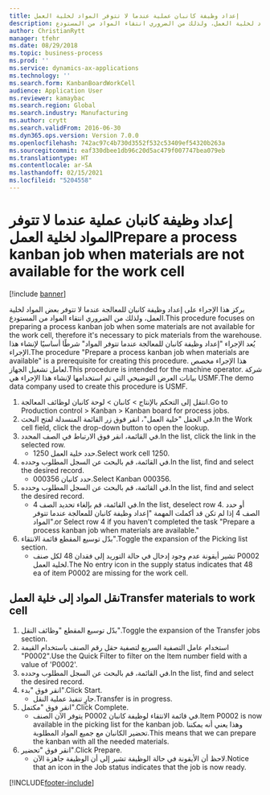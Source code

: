 ```yaml
---
title: إعداد وظيفة كانبان عملية عندما لا تتوفر المواد لخلية العمل
description: يركز هذا الإجراء على إعداد وظيفة كانبان للمعالجة عندما لا تتوفر بعض المواد لخلية العمل، ولذلك من الضروري انتقاء المواد من المستودع.
author: ChristianRytt
manager: tfehr
ms.date: 08/29/2018
ms.topic: business-process
ms.prod: ''
ms.service: dynamics-ax-applications
ms.technology: ''
ms.search.form: KanbanBoardWorkCell
audience: Application User
ms.reviewer: kamaybac
ms.search.region: Global
ms.search.industry: Manufacturing
ms.author: crytt
ms.search.validFrom: 2016-06-30
ms.dyn365.ops.version: Version 7.0.0
ms.openlocfilehash: 742ac97c4b730d3552f532c53409ef54320b263a
ms.sourcegitcommit: eaf330dbee1db96c20d5ac479f007747bea079eb
ms.translationtype: HT
ms.contentlocale: ar-SA
ms.lasthandoff: 02/15/2021
ms.locfileid: "5204558"
---
```

# <a name="prepare-a-process-kanban-job-when-materials-are-not-available-for-the-work-cell"></a><span data-ttu-id="86288-103">إعداد وظيفة كانبان عملية عندما لا تتوفر المواد لخلية العمل</span><span class="sxs-lookup"><span data-stu-id="86288-103">Prepare a process kanban job when materials are not available for the work cell</span></span>

[!include [banner](../../includes/banner.md)]

<span data-ttu-id="86288-104">يركز هذا الإجراء على إعداد وظيفة كانبان للمعالجة عندما لا تتوفر بعض المواد لخلية العمل، ولذلك من الضروري انتقاء المواد من المستودع.</span><span class="sxs-lookup"><span data-stu-id="86288-104">This procedure focuses on preparing a process kanban job when some materials are not available for the work cell, therefore it's necessary to pick materials from the warehouse.</span></span> <span data-ttu-id="86288-105">يُعد الإجراء "إعداد وظيفة كانبان للمعالجة عندما تتوفر المواد‬" شرطًا أساسيًا لإنشاء هذا الإجراء.</span><span class="sxs-lookup"><span data-stu-id="86288-105">The procedure "Prepare a process kanban job when materials are available" is a prerequisite for creating this procedure.</span></span> <span data-ttu-id="86288-106">هذا الإجراء مخصص لعامل تشغيل الجهاز.</span><span class="sxs-lookup"><span data-stu-id="86288-106">This procedure is intended for the machine operator.</span></span> <span data-ttu-id="86288-107">شركة بيانات العرض التوضيحي التي تم استخدامها لإنشاء هذا الإجراء هي USMF.</span><span class="sxs-lookup"><span data-stu-id="86288-107">The demo data company used to create this procedure is USMF.</span></span>

1. <span data-ttu-id="86288-108">انتقل إلى التحكم بالإنتاج‬ > كانبان > لوحة كانبان لوظائف المعالجة‬.</span><span class="sxs-lookup"><span data-stu-id="86288-108">Go to Production control > Kanban > Kanban board for process jobs.</span></span>
2. <span data-ttu-id="86288-109">في الحقل "خلية العمل"، انقر فوق زر القائمة المنسدلة لفتح البحث.</span><span class="sxs-lookup"><span data-stu-id="86288-109">In the Work cell field, click the drop-down button to open the lookup.</span></span>
3. <span data-ttu-id="86288-110">في القائمة، انقر فوق الارتباط في الصف المحدد.</span><span class="sxs-lookup"><span data-stu-id="86288-110">In the list, click the link in the selected row.</span></span>
    * <span data-ttu-id="86288-111">حدد خلية العمل 1250.</span><span class="sxs-lookup"><span data-stu-id="86288-111">Select work cell 1250.</span></span>  
4. <span data-ttu-id="86288-112">في القائمة، قم بالبحث عن السجل المطلوب وحدده.</span><span class="sxs-lookup"><span data-stu-id="86288-112">In the list, find and select the desired record.</span></span>
    * <span data-ttu-id="86288-113">حدد كانبان 000356.</span><span class="sxs-lookup"><span data-stu-id="86288-113">Select Kanban 000356.</span></span>  
5. <span data-ttu-id="86288-114">في القائمة، قم بالبحث عن السجل المطلوب وحدده.</span><span class="sxs-lookup"><span data-stu-id="86288-114">In the list, find and select the desired record.</span></span>
    * <span data-ttu-id="86288-115">في القائمة، قم بإلغاء تحديد الصف 4.</span><span class="sxs-lookup"><span data-stu-id="86288-115">In the list, deselect row 4.</span></span> <span data-ttu-id="86288-116">أو حدد الصف 4 إذا لم تكن قد أكملت المهمة "إعداد وظيفة كانبان للمعالجة عندما تتوفر المواد‬".</span><span class="sxs-lookup"><span data-stu-id="86288-116">or Select row 4 if you haven't completed the task "Prepare a process kanban job when materials are available."</span></span>  
6. <span data-ttu-id="86288-117">بدّل توسيع المقطع قائمة الانتقاء".</span><span class="sxs-lookup"><span data-stu-id="86288-117">Toggle the expansion of the Picking list section.</span></span>
    * <span data-ttu-id="86288-118">تشير أيقونة عدم وجود إدخال في حالة التوريد إلى فقدان 48 لكل صنف P0002 لخلية العمل.</span><span class="sxs-lookup"><span data-stu-id="86288-118">The No entry icon in the supply status indicates that 48 ea of item P0002 are missing for the work cell.</span></span>  

## <a name="transfer-materials-to-work-cell"></a><span data-ttu-id="86288-119">نقل المواد إلى خلية العمل</span><span class="sxs-lookup"><span data-stu-id="86288-119">Transfer materials to work cell</span></span>
1. <span data-ttu-id="86288-120">بدّل توسيع المقطع "وظائف النقل‬".</span><span class="sxs-lookup"><span data-stu-id="86288-120">Toggle the expansion of the Transfer jobs section.</span></span>
2. <span data-ttu-id="86288-121">استخدام عامل التصفية السريع لتصفية حقل رقم الصنف باستخدام القيمة "P0002".</span><span class="sxs-lookup"><span data-stu-id="86288-121">Use the Quick Filter to filter on the Item number field with a value of 'P0002'.</span></span>
3. <span data-ttu-id="86288-122">في القائمة، قم بالبحث عن السجل المطلوب وحدده.</span><span class="sxs-lookup"><span data-stu-id="86288-122">In the list, find and select the desired record.</span></span>
4. <span data-ttu-id="86288-123">انقر فوق "بدء".</span><span class="sxs-lookup"><span data-stu-id="86288-123">Click Start.</span></span>
    * <span data-ttu-id="86288-124">جارٍ تنفيذ عملية النقل.</span><span class="sxs-lookup"><span data-stu-id="86288-124">Transfer is in progress.</span></span>  
5. <span data-ttu-id="86288-125">انقر فوق "مكتمل".</span><span class="sxs-lookup"><span data-stu-id="86288-125">Click Complete.</span></span>
    * <span data-ttu-id="86288-126">يتوفر الآن الصنف P0002 في قائمة الانتقاء لوظيفة كانبان.</span><span class="sxs-lookup"><span data-stu-id="86288-126">Item P0002 is now available in the picking list for the kanban job.</span></span> <span data-ttu-id="86288-127">وهذا يعني أنه يمكننا تحضير الكانبان مع جميع المواد المطلوبة.</span><span class="sxs-lookup"><span data-stu-id="86288-127">This means that we can prepare the kanban with all the needed materials.</span></span>  
6. <span data-ttu-id="86288-128">انقر فوق "تحضير‬".</span><span class="sxs-lookup"><span data-stu-id="86288-128">Click Prepare.</span></span>
    * <span data-ttu-id="86288-129">لاحظ أن الأيقونة في حالة الوظيفة تشير إلى أن الوظيفة جاهزة الآن.</span><span class="sxs-lookup"><span data-stu-id="86288-129">Notice that an icon in the Job status indicates that the job is now ready.</span></span>  



[!INCLUDE[footer-include](../../../includes/footer-banner.md)]